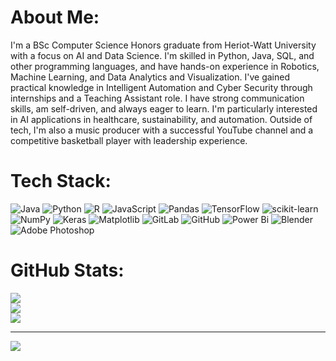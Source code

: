 # About Me:
I'm a BSc Computer Science Honors graduate from Heriot-Watt University with a focus on AI and Data Science. I'm skilled in Python, Java, SQL, and other programming languages, and have hands-on experience in Robotics, Machine Learning, and Data Analytics and Visualization. I've gained practical knowledge in Intelligent Automation and Cyber Security through internships and a Teaching Assistant role. I have strong communication skills, am self-driven, and always eager to learn. I'm particularly interested in AI applications in healthcare, sustainability, and automation. Outside of tech, I'm also a music producer with a successful YouTube channel and a competitive basketball player with leadership experience.


# Tech Stack:
![Java](https://img.shields.io/badge/java-%23ED8B00.svg?style=for-the-badge&logo=openjdk&logoColor=white) ![Python](https://img.shields.io/badge/python-3670A0?style=for-the-badge&logo=python&logoColor=ffdd54) ![R](https://img.shields.io/badge/r-%23276DC3.svg?style=for-the-badge&logo=r&logoColor=white) ![JavaScript](https://img.shields.io/badge/javascript-%23323330.svg?style=for-the-badge&logo=javascript&logoColor=%23F7DF1E) ![Pandas](https://img.shields.io/badge/pandas-%23150458.svg?style=for-the-badge&logo=pandas&logoColor=white) ![TensorFlow](https://img.shields.io/badge/TensorFlow-%23FF6F00.svg?style=for-the-badge&logo=TensorFlow&logoColor=white) ![scikit-learn](https://img.shields.io/badge/scikit--learn-%23F7931E.svg?style=for-the-badge&logo=scikit-learn&logoColor=white) ![NumPy](https://img.shields.io/badge/numpy-%23013243.svg?style=for-the-badge&logo=numpy&logoColor=white) ![Keras](https://img.shields.io/badge/Keras-%23D00000.svg?style=for-the-badge&logo=Keras&logoColor=white) ![Matplotlib](https://img.shields.io/badge/Matplotlib-%23ffffff.svg?style=for-the-badge&logo=Matplotlib&logoColor=black) ![GitLab](https://img.shields.io/badge/gitlab-%23181717.svg?style=for-the-badge&logo=gitlab&logoColor=white) ![GitHub](https://img.shields.io/badge/github-%23121011.svg?style=for-the-badge&logo=github&logoColor=white) ![Power Bi](https://img.shields.io/badge/power_bi-F2C811?style=for-the-badge&logo=powerbi&logoColor=black) ![Blender](https://img.shields.io/badge/blender-%23F5792A.svg?style=for-the-badge&logo=blender&logoColor=white) ![Adobe Photoshop](https://img.shields.io/badge/adobe%20photoshop-%2331A8FF.svg?style=for-the-badge&logo=adobe%20photoshop&logoColor=white)

# GitHub Stats:
![](https://github-readme-stats.vercel.app/api?username=omarriyaz&theme=ambient_gradient&hide_border=true&include_all_commits=false&count_private=true)<br/>
![](https://github-readme-streak-stats.herokuapp.com/?user=omarriyaz&theme=ambient_gradient&hide_border=true)<br/>
![](https://github-readme-stats.vercel.app/api/top-langs/?username=omarriyaz&theme=ambient_gradient&hide_border=true&include_all_commits=false&count_private=true&layout=compact)

---
[![](https://visitcount.itsvg.in/api?id=omarriyaz&icon=0&color=12)](https://visitcount.itsvg.in)

<!-- Proudly created with GPRM ( https://gprm.itsvg.in ) -->
